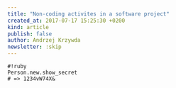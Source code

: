 ```yaml
---
title: "Non-coding activites in a software project"
created_at: 2017-07-17 15:25:30 +0200
kind: article
publish: false
author: Andrzej Krzywda
newsletter: :skip
---
```



<!-- more -->

```
#!ruby
Person.new.show_secret
# => 1234vW74X&
```

